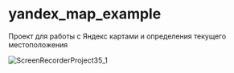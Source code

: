 # yandex_map_example

Проект для работы с Яндекс картами и определения текущего местоположения

![ScreenRecorderProject35_1](https://user-images.githubusercontent.com/80591456/216832521-7e8b0c6d-767c-4bc8-9ac9-fec6e818af1a.gif)
